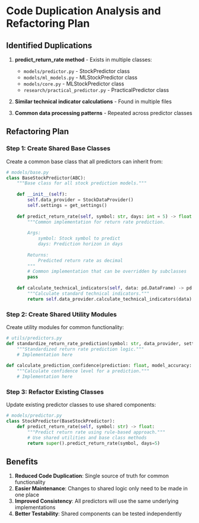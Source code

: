 # Code Duplication Analysis and Refactoring Plan

## Identified Duplications

1. **predict_return_rate method** - Exists in multiple classes:
   - `models/predictor.py` - StockPredictor class
   - `models/ml_models.py` - MLStockPredictor class
   - `models/core.py` - MLStockPredictor class
   - `research/practical_predictor.py` - PracticalPredictor class

2. **Similar technical indicator calculations** - Found in multiple files

3. **Common data processing patterns** - Repeated across predictor classes

## Refactoring Plan

### Step 1: Create Shared Base Classes

Create a common base class that all predictors can inherit from:

```python
# models/base.py
class BaseStockPredictor(ABC):
    """Base class for all stock prediction models."""
    
    def __init__(self):
        self.data_provider = StockDataProvider()
        self.settings = get_settings()
    
    def predict_return_rate(self, symbol: str, days: int = 5) -> float:
        """Common implementation for return rate prediction.
        
        Args:
            symbol: Stock symbol to predict
            days: Prediction horizon in days
            
        Returns:
            Predicted return rate as decimal
        """
        # Common implementation that can be overridden by subclasses
        pass
        
    def calculate_technical_indicators(self, data: pd.DataFrame) -> pd.DataFrame:
        """Calculate standard technical indicators."""
        return self.data_provider.calculate_technical_indicators(data)
```

### Step 2: Create Shared Utility Modules

Create utility modules for common functionality:

```python
# utils/predictors.py
def standardize_return_rate_prediction(symbol: str, data_provider, settings) -> float:
    """Standardized return rate prediction logic."""
    # Implementation here
    
def calculate_prediction_confidence(prediction: float, model_accuracy: float) -> float:
    """Calculate confidence level for a prediction."""
    # Implementation here
```

### Step 3: Refactor Existing Classes

Update existing predictor classes to use shared components:

```python
# models/predictor.py
class StockPredictor(BaseStockPredictor):
    def predict_return_rate(self, symbol: str) -> float:
        """Predict return rate using rule-based approach."""
        # Use shared utilities and base class methods
        return super().predict_return_rate(symbol, days=5)
```

## Benefits

1. **Reduced Code Duplication**: Single source of truth for common functionality
2. **Easier Maintenance**: Changes to shared logic only need to be made in one place
3. **Improved Consistency**: All predictors will use the same underlying implementations
4. **Better Testability**: Shared components can be tested independently